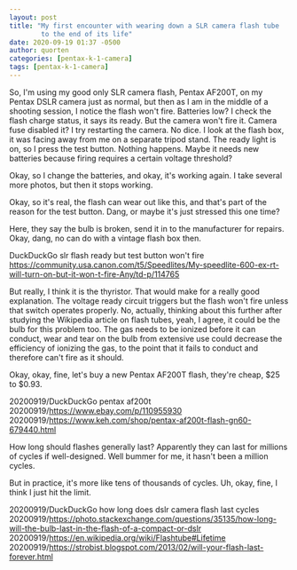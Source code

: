 ```yaml
---
layout: post
title: "My first encounter with wearing down a SLR camera flash tube
        to the end of its life"
date: 2020-09-19 01:37 -0500
author: quorten
categories: [pentax-k-1-camera]
tags: [pentax-k-1-camera]
---
```


So, I'm using my good only SLR camera flash, Pentax AF200T, on my
Pentax DSLR camera just as normal, but then as I am in the middle of a
shooting session, I notice the flash won't fire.  Batteries low?  I
check the flash charge status, it says its ready.  But the camera
won't fire it.  Camera fuse disabled it?  I try restarting the camera.
No dice.  I look at the flash box, it was facing away from me on a
separate tripod stand.  The ready light is on, so I press the test
button.  Nothing happens.  Maybe it needs new batteries because firing
requires a certain voltage threshold?

Okay, so I change the batteries, and okay, it's working again.  I take
several more photos, but then it stops working.

Okay, so it's real, the flash can wear out like this, and that's part
of the reason for the test button.  Dang, or maybe it's just stressed
this one time?

Here, they say the bulb is broken, send it in to the manufacturer for
repairs.  Okay, dang, no can do with a vintage flash box then.

DuckDuckGo slr flash ready but test button won't fire  
https://community.usa.canon.com/t5/Speedlites/My-speedlite-600-ex-rt-will-turn-on-but-it-won-t-fire-Any/td-p/114765

<!-- more -->

But really, I think it is the thyristor.  That would make for a really
good explanation.  The voltage ready circuit triggers but the flash
won't fire unless that switch operates properly.  No, actually,
thinking about this further after studying the Wikipedia article on
flash tubes, yeah, I agree, it could be the bulb for this problem too.
The gas needs to be ionized before it can conduct, wear and tear on
the bulb from extensive use could decrease the efficiency of ionizing
the gas, to the point that it fails to conduct and therefore can't
fire as it should.

Okay, okay, fine, let's buy a new Pentax AF200T flash, they're cheap,
$25 to $0.93.

20200919/DuckDuckGo pentax af200t  
20200919/https://www.ebay.com/p/110955930  
20200919/https://www.keh.com/shop/pentax-af200t-flash-gn60-679440.html

How long should flashes generally last?  Apparently they can last for
millions of cycles if well-designed.  Well bummer for me, it hasn't
been a million cycles.

But in practice, it's more like tens of thousands of cycles.  Uh,
okay, fine, I think I just hit the limit.

20200919/DuckDuckGo how long does dslr camera flash last cycles  
20200919/https://photo.stackexchange.com/questions/35135/how-long-will-the-bulb-last-in-the-flash-of-a-compact-or-dslr  
20200919/https://en.wikipedia.org/wiki/Flashtube#Lifetime  
20200919/https://strobist.blogspot.com/2013/02/will-your-flash-last-forever.html
